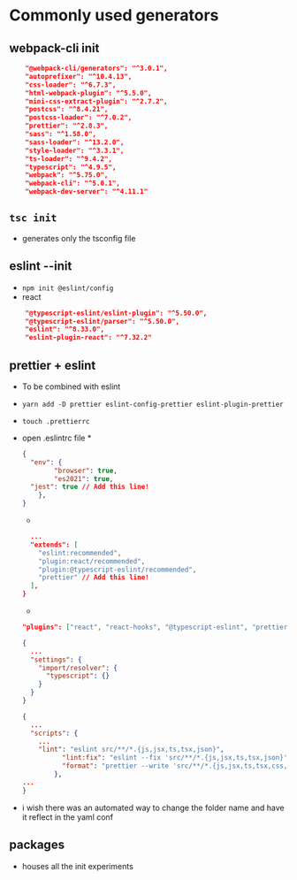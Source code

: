 # Commonly used generators

## webpack-cli init

```json
    "@webpack-cli/generators": "^3.0.1",
    "autoprefixer": "^10.4.13",
    "css-loader": "^6.7.3",
    "html-webpack-plugin": "^5.5.0",
    "mini-css-extract-plugin": "^2.7.2",
    "postcss": "^8.4.21",
    "postcss-loader": "^7.0.2",
    "prettier": "^2.8.3",
    "sass": "^1.58.0",
    "sass-loader": "^13.2.0",
    "style-loader": "^3.3.1",
    "ts-loader": "^9.4.2",
    "typescript": "^4.9.5",
    "webpack": "^5.75.0",
    "webpack-cli": "^5.0.1",
    "webpack-dev-server": "^4.11.1"
```

## `tsc init`

* generates only the tsconfig file

## eslint --init

* `npm init @eslint/config`
* react
```json
    "@typescript-eslint/eslint-plugin": "^5.50.0",
    "@typescript-eslint/parser": "^5.50.0",
    "eslint": "^8.33.0",
    "eslint-plugin-react": "^7.32.2"
```

## prettier + eslint

* To be combined with eslint
* `yarn add -D prettier eslint-config-prettier eslint-plugin-prettier`
* `touch .prettierrc`
* open .eslintrc file
  *
  ```json
  {
    "env": {
          "browser": true,
          "es2021": true,
    "jest": true // Add this line!
      },
  }
  ```
  *
  ```json
    ...
    "extends": [
      "eslint:recommended",
      "plugin:react/recommended",
      "plugin:@typescript-eslint/recommended",
      "prettier" // Add this line!
    ],
  }
  ```
  *
  ```json
  "plugins": ["react", "react-hooks", "@typescript-eslint", "prettier"],
  ```
  ```json
  {
    ...
    "settings": {
      "import/resolver": {
        "typescript": {}
      }
    }
  }
  ```
  ```json
  {
    ...
    "scripts": {
      ...
      "lint": "eslint src/**/*.{js,jsx,ts,tsx,json}",
            "lint:fix": "eslint --fix 'src/**/*.{js,jsx,ts,tsx,json}'",
            "format": "prettier --write 'src/**/*.{js,jsx,ts,tsx,css,md,json}' --config ./.prettierrc"
          },
  ...
  }
  ```

* i wish there was an automated way to change the folder name and have it reflect in the yaml conf

## packages

* houses all the init experiments
